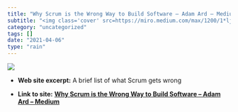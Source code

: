 ```yaml
---
title: "Why Scrum is the Wrong Way to Build Software – Adam Ard – Medium"
subtitle: "<img class='cover' src=https://miro.medium.com/max/1200/1*ljVmSefBQqBfTGuRsk5uyw.jpeg>"
category: "uncategorized"
tags: []
date: "2021-04-06"
type: "rain"
---
```

<img class="cover" src=https://miro.medium.com/max/1200/1*ljVmSefBQqBfTGuRsk5uyw.jpeg>



* **Web site excerpt:** A brief list of what Scrum gets wrong

* **Link to site:** **[Why Scrum is the Wrong Way to Build Software – Adam Ard – Medium](https://medium.com/@ard_adam/why-scrum-is-the-wrong-way-to-build-software-99d8994409e5?source=userActivityShare-d383785221d0-1524440840)**